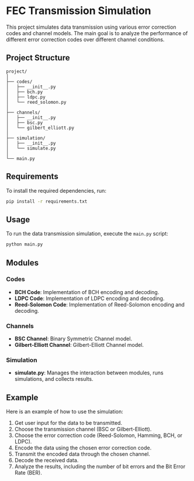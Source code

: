 # FEC Transmission Simulation

This project simulates data transmission using various error correction codes and channel models. The main goal is to analyze the performance of different error correction codes over different channel conditions.

## Project Structure

```
project/
│
├── codes/
│   ├── __init__.py
│   ├── bch.py
│   ├── ldpc.py
│   └── reed_solomon.py
│
├── channels/
│   ├── __init__.py
│   ├── bsc.py
│   └── gilbert_elliott.py
│
├── simulation/
│   ├── __init__.py
│   └── simulate.py
│
└── main.py
```

## Requirements

To install the required dependencies, run:

```sh
pip install -r requirements.txt
```

## Usage

To run the data transmission simulation, execute the `main.py` script:

```sh
python main.py
```

## Modules

### Codes

- **BCH Code**: Implementation of BCH encoding and decoding.
- **LDPC Code**: Implementation of LDPC encoding and decoding.
- **Reed-Solomon Code**: Implementation of Reed-Solomon encoding and decoding.

### Channels

- **BSC Channel**: Binary Symmetric Channel model.
- **Gilbert-Elliott Channel**: Gilbert-Elliott Channel model.

### Simulation

- **simulate.py**: Manages the interaction between modules, runs simulations, and collects results.

## Example

Here is an example of how to use the simulation:

1. Get user input for the data to be transmitted.
2. Choose the transmission channel (BSC or Gilbert-Elliott).
3. Choose the error correction code (Reed-Solomon, Hamming, BCH, or LDPC).
4. Encode the data using the chosen error correction code.
5. Transmit the encoded data through the chosen channel.
6. Decode the received data.
7. Analyze the results, including the number of bit errors and the Bit Error Rate (BER).
